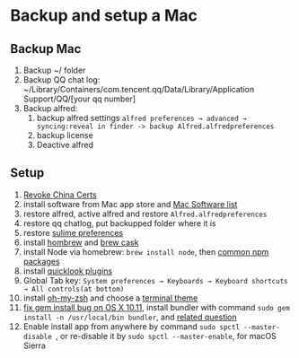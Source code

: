 # Backup and setup a Mac
## Backup Mac
1. Backup ~/ folder
2. Backup QQ chat log: ~/Library/Containers/com.tencent.qq/Data/Library/Application Support/QQ/[your qq number]
3. Backup alfred:
    1. backup alfred settings `alfred preferences → advanced → syncing:reveal in finder -> backup Alfred.alfredpreferences`
    2. backup license 
    3. Deactive alfred



## Setup
1. [Revoke China Certs](https://github.com/chengr28/RevokeChinaCerts)
2. install software from Mac app store and [Mac Software list](./mac.md)
3. restore alfred, active alfred and restore `Alfred.alfredpreferences`
4. restore qq chatlog, put backupped folder where it is
5. restore [sulime preferences](sublime.md)
6. install [hombrew](http://brew.sh/) and [brew cask](https://github.com/caskroom/homebrew-cask)
7. install Node via homebrew: `brew install node`, then [common npm packages](npm.md)
8. install [quicklook plugins](https://github.com/sindresorhus/quick-look-plugins)
9. Global Tab key: `System preferences → Keyboards → Keyboard shortcuts → All controls(at bottom)`
10. install [oh-my-zsh](http://ohmyz.sh/) and choose a [terminal theme](https://github.com/lysyi3m/osx-terminal-themes)
11. [fix gem install bug on OS X 10.11](https://gorails.com/setup/osx/10.11-el-capitan), install bundler with command `sudo gem install -n /usr/local/bin bundler`, and [related question](http://stackoverflow.com/questions/19673714/rails-gem-install-error-error-installing-libv8-error-failed-to-build-gem-nati)
12. Enable install app from anywhere by command `sudo spctl --master-disable `, or re-disable it by `sudo spctl --master-enable`, for macOS Sierra
